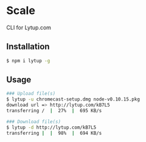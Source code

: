 # Scale
CLI for Lytup.com

## Installation
```sh
$ npm i lytup -g
```

## Usage
```sh
### Upload file(s)
$ lytup -u chromecast-setup.dmg node-v0.10.15.pkg
download url => http://lytup.com/kB7L5
transferring /  |  27%  |  695 KB/s

### Download file(s)
$ lytup -d http://lytup.com/kB7L5
transferring |  |  98%  |  694 KB/s